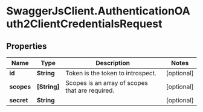 # SwaggerJsClient.AuthenticationOAuth2ClientCredentialsRequest

## Properties
Name | Type | Description | Notes
------------ | ------------- | ------------- | -------------
**id** | **String** | Token is the token to introspect. | [optional] 
**scopes** | **[String]** | Scopes is an array of scopes that are required. | [optional] 
**secret** | **String** |  | [optional] 



